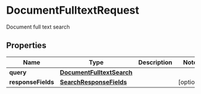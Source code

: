 

# DocumentFulltextRequest

Document full text search

## Properties

| Name | Type | Description | Notes |
|------------ | ------------- | ------------- | -------------|
|**query** | [**DocumentFulltextSearch**](DocumentFulltextSearch.md) |  |  |
|**responseFields** | [**SearchResponseFields**](SearchResponseFields.md) |  |  [optional] |



